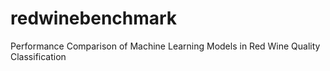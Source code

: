 # redwinebenchmark
Performance Comparison of Machine Learning Models in Red  Wine Quality Classification
